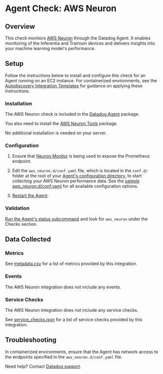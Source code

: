 # Agent Check: AWS Neuron

## Overview

This check monitors [AWS Neuron][1] through the Datadog Agent. It enables monitoring of the Inferentia and Trainium devices and delivers insights into your machine learning model's performance.

## Setup

Follow the instructions below to install and configure this check for an Agent running on an EC2 instance. For containerized environments, see the [Autodiscovery Integration Templates][3] for guidance on applying these instructions.

### Installation

The AWS Neuron check is included in the [Datadog Agent][2] package.

You also need to install the [AWS Neuron Tools][11] package.

No additional installation is needed on your server.

### Configuration

1. Ensure that [Neuron Monitor][10] is being used to expose the Prometheus endpoint.

2. Edit the `aws_neuron.d/conf.yaml` file, which is located in the `conf.d/` folder at the root of your [Agent's configuration directory][12], to start collecting your AWS Neuron performance data. See the [sample aws_neuron.d/conf.yaml][4] for all available configuration options.

3. [Restart the Agent][5].

### Validation

[Run the Agent's status subcommand][6] and look for `aws_neuron` under the Checks section.

## Data Collected

### Metrics

See [metadata.csv][7] for a list of metrics provided by this integration.

### Events

The AWS Neuron integration does not include any events.

### Service Checks

The AWS Neuron integration does not include any service checks.

See [service_checks.json][8] for a list of service checks provided by this integration.

## Troubleshooting

In containerized environments, ensure that the Agent has network access to the endpoints specified in the `aws_neuron.d/conf.yaml` file.

Need help? Contact [Datadog support][9].


[1]: https://awsdocs-neuron.readthedocs-hosted.com/en/latest/index.html
[2]: https://app.datadoghq.com/account/settings/agent/latest
[3]: https://docs.datadoghq.com/agent/kubernetes/integrations/
[4]: https://github.com/DataDog/integrations-core/blob/master/aws_neuron/datadog_checks/aws_neuron/data/conf.yaml.example
[5]: https://docs.datadoghq.com/agent/guide/agent-commands/#start-stop-and-restart-the-agent
[6]: https://docs.datadoghq.com/agent/guide/agent-commands/#agent-status-and-information
[7]: https://github.com/DataDog/integrations-core/blob/master/aws_neuron/metadata.csv
[8]: https://github.com/DataDog/integrations-core/blob/master/aws_neuron/assets/service_checks.json
[9]: https://docs.datadoghq.com/help/
[10]: https://awsdocs-neuron.readthedocs-hosted.com/en/latest/tools/neuron-sys-tools/neuron-monitor-user-guide.html#using-neuron-monitor-prometheus-py
[11]: https://awsdocs-neuron.readthedocs-hosted.com/en/latest/tools/index.html
[12]: https://docs.datadoghq.com/agent/configuration/agent-configuration-files/#agent-configuration-directory
